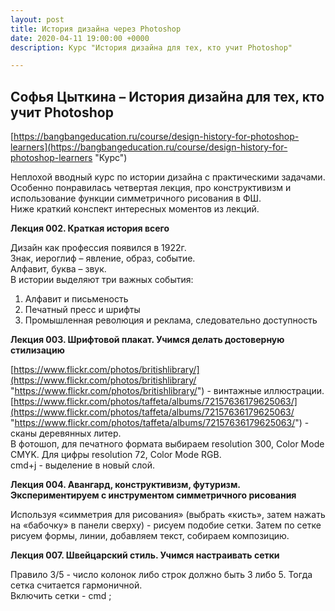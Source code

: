 ```yaml
---
layout: post
title: История дизайна через Photoshop
date: 2020-04-11 19:00:00 +0000
description: Курс "История дизайна для тех, кто учит Photoshop"

---
```

## Софья Цыткина – История дизайна для тех, кто учит Photoshop ##

[https://bangbangeducation.ru/course/design-history-for-photoshop-learners](https://bangbangeducation.ru/course/design-history-for-photoshop-learners "Курс")

  
Неплохой вводный курс по истории дизайна с практическими задачами.  
Особенно понравилась четвертая лекция, про конструктивизм и использование функции симметричного рисования в ФШ.  
Ниже краткий конспект интересных моментов из лекций.  

**Лекция 002. Краткая история всего**

Дизайн как профессия появился в 1922г.  
Знак, иероглиф – явление, образ, событие.  
Алфавит, буква – звук.  
В истории выделяют три важных события:
1. Алфавит и письменость  
2. Печатный пресс и шрифты
3. Промышленная революция и реклама, следовательно доступность

**Лекция 003. Шрифтовой плакат. Учимся делать достоверную стилизацию**

[https://www.flickr.com/photos/britishlibrary/](https://www.flickr.com/photos/britishlibrary/ "https://www.flickr.com/photos/britishlibrary/") - винтажные иллюстрации.  
[https://www.flickr.com/photos/taffeta/albums/72157636179625063/](https://www.flickr.com/photos/taffeta/albums/72157636179625063/ "https://www.flickr.com/photos/taffeta/albums/72157636179625063/") - сканы деревянных литер.  
В фотошоп, для печатного формата выбираем resolution 300, Color Mode CMYK. Для цифры resolution 72, Color Mode RGB.  
cmd+j - выделение в новый слой.  

**Лекция 004. Авангард, конструктивизм, футуризм. Экспериментируем с инструментом симметричного рисования**

Используя «симметрия для рисования» (выбрать «кисть», затем нажать на «бабочку» в панели сверху) - рисуем подобие сетки. Затем по сетке рисуем формы, линии, добавляем текст, собираем композицию.

**Лекция 007. Швейцарский стиль. Учимся настраивать сетки**

Правило 3/5 - число колонок либо строк должно быть 3 либо 5. Тогда сетка считается гармоничной.  
Включить сетки - cmd ;
